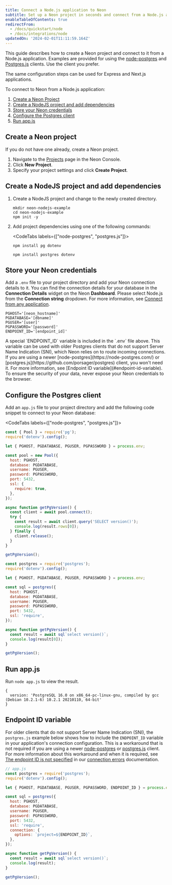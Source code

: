 ```yaml
---
title: Connect a Node.js application to Neon
subtitle: Set up a Neon project in seconds and connect from a Node.js application
enableTableOfContents: true
redirectFrom:
  - /docs/quickstart/node
  - /docs/integrations/node
updatedOn: '2024-02-01T11:11:59.164Z'
---
```


This guide describes how to create a Neon project and connect to it from a Node.js application. Examples are provided for using the [node-postgres](https://www.npmjs.com/package/pg) and [Postgres.js](https://www.npmjs.com/package/postgres) clients. Use the client you prefer.

<Admonition type="note">
The same configuration steps can be used for Express and Next.js applications.
</Admonition>

To connect to Neon from a Node.js application:

1. [Create a Neon Project](#create-a-neon-project)
2. [Create a NodeJS project and add dependencies](#create-a-nodejs-project-and-add-dependencies)
3. [Store your Neon credentials](#store-your-neon-credentials)
4. [Configure the Postgres client](#configure-the-postgres-client)
5. [Run app.js](#run-appjs)

## Create a Neon project

If you do not have one already, create a Neon project.

1. Navigate to the [Projects](https://console.neon.tech/app/projects) page in the Neon Console.
2. Click **New Project**.
3. Specify your project settings and click **Create Project**.

## Create a NodeJS project and add dependencies

1. Create a NodeJS project and change to the newly created directory.

   ```shell
   mkdir neon-nodejs-example
   cd neon-nodejs-example
   npm init -y
   ```

2. Add project dependencies using one of the following commands:

    <CodeTabs labels={["node-postgres", "postgres.js"]}>

      ```shell
      npm install pg dotenv
      ```

      ```shell
      npm install postgres dotenv
      ```

    </CodeTabs>

## Store your Neon credentials

Add a `.env` file to your project directory and add your Neon connection details to it. You can find the connection details for your database in the **Connection Details** widget on the Neon **Dashboard**. Please select Node.js from the **Connection string** dropdown. For more information, see [Connect from any application](/docs/connect/connect-from-any-app).

<CodeBlock shouldWrap>

```shell
PGHOST='[neon_hostname]'
PGDATABASE='[dbname]'
PGUSER='[user]'
PGPASSWORD='[password]'
ENDPOINT_ID='[endpoint_id]'
```

</CodeBlock>

<Admonition type="note">
A special `ENDPOINT_ID` variable is included in the `.env` file above. This variable can be used with older Postgres clients that do not support Server Name Indication (SNI), which Neon relies on to route incoming connections. If you are using a newer [node-postgres](https://node-postgres.com/) or [postgres.js](https://github.com/porsager/postgres) client, you won't need it. For more information, see [Endpoint ID variable](#endpoint-id-variable).
</Admonition>

<Admonition type="important">
To ensure the security of your data, never expose your Neon credentials to the browser.
</Admonition>

## Configure the Postgres client

Add an `app.js` file to your project directory and add the following code snippet to connect to your Neon database:
  
<CodeTabs labels={["node-postgres", "postgres.js"]}>

  ```javascript
  const { Pool } = require('pg');
  require('dotenv').config();

  let { PGHOST, PGDATABASE, PGUSER, PGPASSWORD } = process.env;

  const pool = new Pool({
    host: PGHOST,
    database: PGDATABASE,
    username: PGUSER,
    password: PGPASSWORD,
    port: 5432,
    ssl: {
      require: true,
    },
  });

  async function getPgVersion() {
    const client = await pool.connect();
    try {
      const result = await client.query('SELECT version()');
      console.log(result.rows[0]);
    } finally {
      client.release();
    }
  }

  getPgVersion();
  ```

  ```javascript
  const postgres = require('postgres');
  require('dotenv').config();

  let { PGHOST, PGDATABASE, PGUSER, PGPASSWORD } = process.env;

  const sql = postgres({
    host: PGHOST,
    database: PGDATABASE,
    username: PGUSER,
    password: PGPASSWORD,
    port: 5432,
    ssl: 'require',
  });

  async function getPgVersion() {
    const result = await sql`select version()`;
    console.log(result[0]);
  }

  getPgVersion();
  ```

</CodeTabs>

## Run app.js

Run `node app.js` to view the result.

```shell
{
  version: 'PostgreSQL 16.0 on x86_64-pc-linux-gnu, compiled by gcc (Debian 10.2.1-6) 10.2.1 20210110, 64-bit'
}
```

## Endpoint ID variable

For older clients that do not support Server Name Indication (SNI), the `postgres.js` example below shows how to include the `ENDPOINT_ID` variable in your application's connection configuration. This is a workaround that is not required if you are using a newer [node-postgres](https://node-postgres.com/) or [postgres.js](https://github.com/porsager/postgres) client. For more information about this workaround and when it is required, see [The endpoint ID is not specified](https://neon.tech/docs/connect/connection-errors#the-endpoint-id-is-not-specified) in our [connection errors](/docs/connect/connection-errors) documentation.

```javascript
// app.js
const postgres = require('postgres');
require('dotenv').config();

let { PGHOST, PGDATABASE, PGUSER, PGPASSWORD, ENDPOINT_ID } = process.env;

const sql = postgres({
  host: PGHOST,
  database: PGDATABASE,
  username: PGUSER,
  password: PGPASSWORD,
  port: 5432,
  ssl: 'require',
  connection: {
    options: `project=${ENDPOINT_ID}`,
  },
});

async function getPgVersion() {
  const result = await sql`select version()`;
  console.log(result);
}

getPgVersion();
```

<NeedHelp/>
